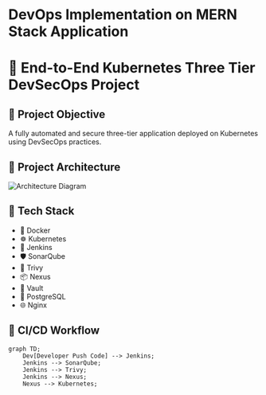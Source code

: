 # DevOps Implementation on MERN Stack Application
# 🚀 End-to-End Kubernetes Three Tier DevSecOps Project

## 📌 Project Objective
A fully automated and secure three-tier application deployed on Kubernetes using DevSecOps practices.

## 🧱 Project Architecture

![Architecture Diagram](images/architecture.png)

## 🧰 Tech Stack

- 🐳 Docker
- ☸️ Kubernetes
- 🔧 Jenkins
- 🛡️ SonarQube
- 🧪 Trivy
- 📦 Nexus
- 🔐 Vault
- 🐘 PostgreSQL
- 🌐 Nginx

## 🧵 CI/CD Workflow

```mermaid
graph TD;
    Dev[Developer Push Code] --> Jenkins;
    Jenkins --> SonarQube;
    Jenkins --> Trivy;
    Jenkins --> Nexus;
    Nexus --> Kubernetes;
